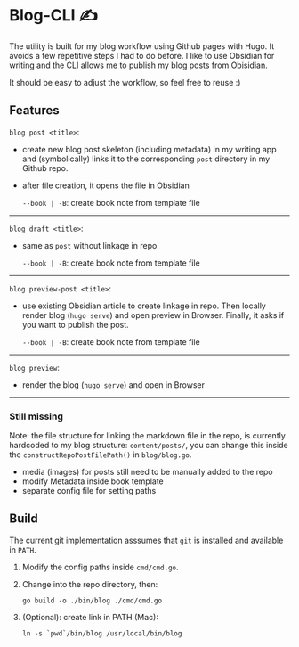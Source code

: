 # Blog-CLI ✍️

The utility is built for my blog workflow using Github pages with Hugo. It avoids a few repetitive steps I had to do before.
I like to use Obsidian for writing and the CLI allows me to publish my blog posts from Obisidian.

It should be easy to adjust the workflow, so feel free to reuse :)

## Features

`blog post <title>`:

- create new blog post skeleton (including metadata) in my writing app and (symbolically) links it to the corresponding `post` directory in my Github repo.
- after file creation, it opens the file in Obsidian

  `--book | -B`: create book note from template file

---

`blog draft <title>`:

- same as `post` without linkage in repo

  `--book | -B`: create book note from template file

---

`blog preview-post <title>`:

- use existing Obsidian article to create linkage in repo. Then locally render blog (`hugo serve`) and open preview in Browser. Finally, it asks if you want to publish the post.

  `--book | -B`: create book note from template file

---

`blog preview`:

- render the blog (`hugo serve`) and open in Browser

---

### Still missing

Note: the file structure for linking the markdown file in the repo, is currently hardcoded to my blog structure: `content/posts/`, you can change this inside the `constructRepoPostFilePath()` in `blog/blog.go`.

- media (images) for posts still need to be manually added to the repo
- modify Metadata inside book template
- separate config file for setting paths

## Build

The current git implementation asssumes that `git` is installed and available in `PATH`.

1. Modify the config paths inside `cmd/cmd.go`.

2. Change into the repo directory, then:

   `go build -o ./bin/blog ./cmd/cmd.go`

3. (Optional): create link in PATH (Mac):

   `` ln -s `pwd`/bin/blog /usr/local/bin/blog ``
